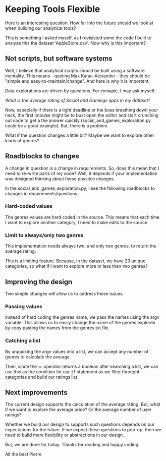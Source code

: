 # Keeping Tools Flexible

Here is an interesting question. How far into the future should we look at when building our analytical tools?


This is something I asked myself, as I revisisted some the code I built to analyze this the dataset 'AppleStore.csv'. Now why is this important?

## Not scripts, but software systems

Well, I believe that analytical scripts should be built using a software mentality. This means - quoting Max Kanat-Alexander - they should be "simple and easy-to-maintain/change". And here is why it is important.

Data explorations are driven by questions. For exmaple, I may ask myself:

*What is the average rating of Social and Gamings apps in my dataset?*

Now, especially if there is a tight deadline or the boss breathing down your neck, the first impulse might be to bust open the editor and start crunching out code to get a the answer quickly (social_and_games_exploration.py could be a good example). But, there is a problem.

What if the question changes a little bit? Maybe we want to explore other kinds of genres?

## Roadblocks to changes

A change in question is a change in requirements. So, does this mean that I need to re-write parts of my code? Well, it depends if your implementation was designed thinking about these possible changes.

In the social_and_games_exploration.py, I see the following roadblocks to changes in requirements/questions.

### Hard-coded values

The genres values are hard coded in the source. This means that each time I want to explore another category, I need to make edits to the source.

### Limit to always/only two genres

This implementation needs always two, and only two genres, to return the average rating.

This is a limiting feature. Because, in the dataset, we have 23 unique categories, so what if I want to explore more or less than two genres?

## Improving the design

Two simple changes will allow us to address these issues.

### Passing values

Instead of hard coding the genres name, we pass the names using the argv variable. This allows us to easily change the name of the genres explored by copy pasting the names from the genres.txt file.

### Catching a list

By unpacking the argv values into a list, we can accept any number of genres to calculate the average.

Then, since the ```in``` operator returns a boolean after searching a list, we can use this as the condition for our ```if``` statement as we filter throught categories and build our ratings list.

## Next improvements

The current design supports the calculation of the average rating. But, what if we want to explore the average price? Or the average number of user ratings?

Whether we build our design to supports such questions depends on our expectations for the future. If we expect these questions to pop-up, then we need to build more flexibility or abstractions in our design.

But, we are done for today. Thanks for reading and happy coding.

All the best
Pierre









